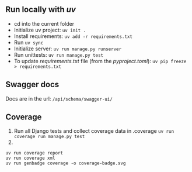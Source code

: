 ## Run locally with *uv*

- cd into the current folder
- Initialize uv project: `uv init .`
- Install requirements: `uv add -r requirements.txt`
- Run `uv sync`
- Initialize server: `uv run manage.py runserver`
- Run unittests: `uv run manage.py test`
- To update *requirements.txt* file (from the *pyproject.toml*): `uv pip freeze > requirements.txt`

## Swagger docs

Docs are in the url: `/api/schema/swagger-ui/`

## Coverage

1. Run all Django tests and collect coverage data in .coverage
`uv run coverage run manage.py test`
2.
```
uv run coverage report
uv run coverage xml
uv run genbadge coverage -o coverage-badge.svg
```